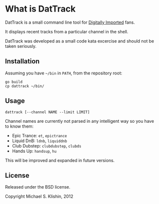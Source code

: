 # What is DatTrack

DatTrack is a small command line tool for [Digitally Imported](http://di.fm) fans.

It displays recent tracks from a particular channel in the shell.

DatTrack was developed as a small code kata excercise and should not be taken seriously.


## Installation

Assuming you have `~/bin` in `PATH`, from the repository root:

    go build
    cp dattrack ~/bin/


## Usage

    dattrack [--channel NAME --limit LIMIT]

Channel names are currently not parsed in any intelligent way so you have to know them:

 * Epic Trance: `et`, `epictrance`
 * Liquid DnB: `ldnb`, `liquiddnb`
 * Club Dubstep: `clubdubstep`, `clubds`
 * Hands Up: `handsup`, `hu`

This will be improved and expanded in future versions.


## License

Released under the BSD license.

Copyright Michael S. Klishin, 2012
